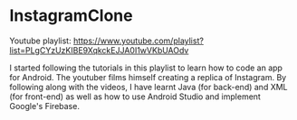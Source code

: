 # InstagramClone

Youtube playlist: https://www.youtube.com/playlist?list=PLgCYzUzKIBE9XqkckEJJA0I1wVKbUAOdv

I started following the tutorials in this playlist to learn how to code an app for Android. The youtuber films himself creating a replica of Instagram. By following along with the videos, I have learnt Java (for back-end) and XML (for front-end) as well as how to use Android Studio and implement Google's Firebase.


